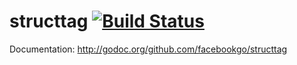 structtag [![Build Status](https://secure.travis-ci.org/facebookgo/structtag.png)](http://travis-ci.org/facebookgo/structtag)
=========

Documentation: http://godoc.org/github.com/facebookgo/structtag
